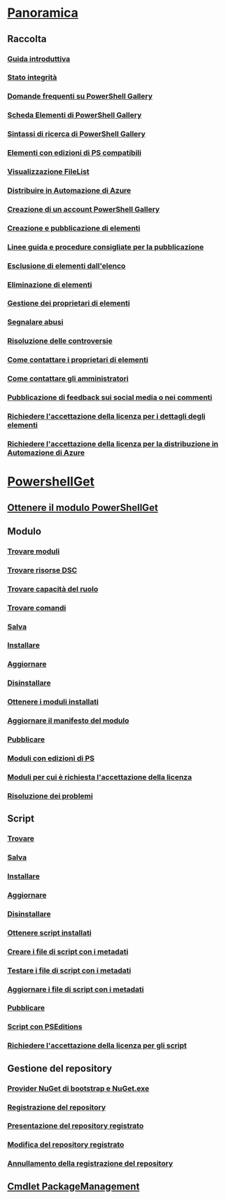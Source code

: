 # [Panoramica](readme.md)
## Raccolta
### [Guida introduttiva](psgallery/psgallery_gettingstarted.md)
### [Stato integrità](psgallery/psgallery_status.md)
### [Domande frequenti su PowerShell Gallery](psgallery/psgallery_faqs.md)
### [Scheda Elementi di PowerShell Gallery](psgallery/psgallery_items_tab.md)
### [Sintassi di ricerca di PowerShell Gallery](psgallery/psgallery_search_syntax.md)
### [Elementi con edizioni di PS compatibili](psgallery/psgallery_pseditions.md)
### [Visualizzazione FileList](psgallery/psgallery_filelist_feature.md)
### [Distribuire in Automazione di Azure](psgallery/psgallery_deploy_to_azure_automation.md)
### [Creazione di un account PowerShell Gallery](psgallery/psgallery_creating_an_account.md)
### [Creazione e pubblicazione di elementi](psgallery/Creating-and-Publishing-an-item.md)
### [Linee guida e procedure consigliate per la pubblicazione](psgallery/psgallery-PublishingGuidelines.md)
### [Esclusione di elementi dall'elenco](psgallery/psgallery_unlist_items.md)
### [Eliminazione di elementi](psgallery/Deleting-Items.md)
### [Gestione dei proprietari di elementi](psgallery/Managing-Item-Owners.md)
### [Segnalare abusi](psgallery/psgallery_report_abuse.md)
### [Risoluzione delle controversie](psgallery/psgallery_dispute_resolution.md)
### [Come contattare i proprietari di elementi](psgallery/psgallery_contacting_item_owners.md)
### [Come contattare gli amministratori](psgallery/psgallery_contacting_administrators.md)
### [Pubblicazione di feedback sui social media o nei commenti](psgallery/psgallery-SocialMediaFeedback.md)
### [Richiedere l'accettazione della licenza per i dettagli degli elementi](psgallery/psgallery_requires_license_acceptance.md)
### [Richiedere l'accettazione della licenza per la distribuzione in Automazione di Azure](psgallery/psgallery_deploy_to_azure_automation_requireLicenseAcceptance.md)

# [PowershellGet](psget/overview.md)
## [Ottenere il modulo PowerShellGet](psget/get_psget_module.md)

## Modulo
### [Trovare moduli](psget/module/psget_find-module.md)
### [Trovare risorse DSC](psget/module/psget_find-dscresource.md)
### [Trovare capacità del ruolo](psget/module/psget_find-rolecapability.md)
### [Trovare comandi](psget/module/psget_find-command.md)
### [Salva](psget/module/psget_save-module.md)
### [Installare](psget/module/psget_install-module.md)
### [Aggiornare](psget/module/psget_update-module.md)
### [Disinstallare](psget/module/psget_uninstall-module.md)
### [Ottenere i moduli installati](psget/module/psget_get-installedmodule.md)
### [Aggiornare il manifesto del modulo](psget/module/psget_update-modulemanifest.md)
### [Pubblicare](psget/module/psget_publish-module.md)
### [Moduli con edizioni di PS](psget/module/modulewithpseditionsupport.md)
### [Moduli per cui è richiesta l'accettazione della licenza](psget/module/RequireLicenseAcceptance.md)
### [Risoluzione dei problemi](psget/psget_cmdlets_troubleshooting.md)

## Script
### [Trovare](psget/script/psget_find-script.md)
### [Salva](psget/script/psget_save-script.md)
### [Installare](psget/script/psget_install-script.md)
### [Aggiornare](psget/script/psget_update-script.md)
### [Disinstallare](psget/script/psget_uninstall-script.md)
### [Ottenere script installati](psget/script/psget_get-installedscript.md)
### [Creare i file di script con i metadati](psget/script/psget_new-scriptfileinfo.md)
### [Testare i file di script con i metadati](psget/script/psget_test-scriptfileinfo.md)
### [Aggiornare i file di script con i metadati](psget/script/psget_update-scriptfileinfo.md)
### [Pubblicare](psget/script/psget_publish-script.md)
### [Script con PSEditions](psget/script/scriptwithpseditionsupport.md)
### [Richiedere l'accettazione della licenza per gli script](psget/script/script_RequireLicenseAcceptance.md)

## Gestione del repository
### [Provider NuGet di bootstrap e NuGet.exe](psget/repository/bootstrapping_nuget_proivder_and_exe.md)
### [Registrazione del repository](psget/repository/psget_register-psrepository.md)
### [Presentazione del repository registrato](psget/repository/psget_get-psrepository.md)
### [Modifica del repository registrato](psget/repository/psget_set-psrepository.md)
### [Annullamento della registrazione del repository](psget/repository/psget_unregister-psrepository.md)

## [Cmdlet PackageManagement](psget/oneget/PackageManagement_cmdlets.md)
